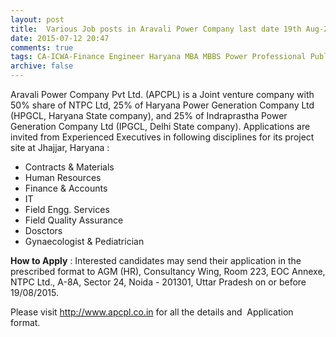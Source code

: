 ```yaml
---
layout: post
title:  Various Job posts in Aravali Power Company last date 19th Aug-2015
date: 2015-07-12 20:47
comments: true
tags: CA-ICWA-Finance Engineer Haryana MBA MBBS Power Professional Public-Sector
archive: false
---
```

Aravali Power Company Pvt Ltd. (APCPL) is a Joint venture company with 50% share of NTPC Ltd, 25% of Haryana Power Generation Company Ltd (HPGCL, Haryana State company), and 25% of Indraprastha Power Generation Company Ltd (IPGCL, Delhi State company). Applications are invited from Experienced Executives in following disciplines for its project site at Jhajjar, Haryana : 

- Contracts & Materials 
- Human Resources
- Finance & Accounts
- IT
- Field Engg. Services
- Field Quality Assurance
- Dosctors
- Gynaecologist & Pediatrician 

**How to Apply** : Interested candidates may send their application in the prescribed format to AGM (HR), Consultancy Wing, Room 223, EOC Annexe, NTPC Ltd., A-8A, Sector 24, Noida - 201301, Uttar Pradesh on or before 19/08/2015.


Please visit <http://www.apcpl.co.in> for all the details and  Application format. 










